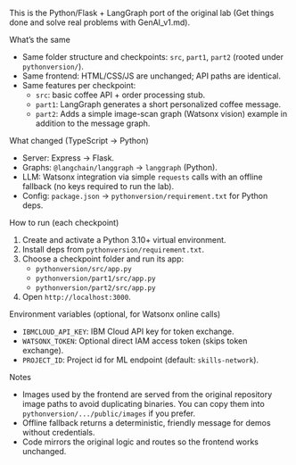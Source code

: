 This is the Python/Flask + LangGraph port of the original lab (Get things done and solve real problems with GenAI_v1.md).

What’s the same
- Same folder structure and checkpoints: `src`, `part1`, `part2` (rooted under `pythonversion/`).
- Same frontend: HTML/CSS/JS are unchanged; API paths are identical.
- Same features per checkpoint:
  - `src`: basic coffee API + order processing stub.
  - `part1`: LangGraph generates a short personalized coffee message.
  - `part2`: Adds a simple image-scan graph (Watsonx vision) example in addition to the message graph.

What changed (TypeScript → Python)
- Server: Express → Flask.
- Graphs: `@langchain/langgraph` → `langgraph` (Python).
- LLM: Watsonx integration via simple `requests` calls with an offline fallback (no keys required to run the lab).
- Config: `package.json` → `pythonversion/requirement.txt` for Python deps.

How to run (each checkpoint)
1) Create and activate a Python 3.10+ virtual environment.
2) Install deps from `pythonversion/requirement.txt`.
3) Choose a checkpoint folder and run its app:
   - `pythonversion/src/app.py`
   - `pythonversion/part1/src/app.py`
   - `pythonversion/part2/src/app.py`
4) Open `http://localhost:3000`.

Environment variables (optional, for Watsonx online calls)
- `IBMCLOUD_API_KEY`: IBM Cloud API key for token exchange.
- `WATSONX_TOKEN`: Optional direct IAM access token (skips token exchange).
- `PROJECT_ID`: Project id for ML endpoint (default: `skills-network`).

Notes
- Images used by the frontend are served from the original repository image paths to avoid duplicating binaries. You can copy them into `pythonversion/.../public/images` if you prefer.
- Offline fallback returns a deterministic, friendly message for demos without credentials.
- Code mirrors the original logic and routes so the frontend works unchanged.
